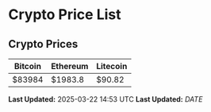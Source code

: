 # Crypto Price List

## Crypto Prices
| Bitcoin | Ethereum | Litecoin |
| ------- | -------- | -------- |
| $83984 | $1983.8 | $90.82 |
**Last Updated:** 2025-03-22 14:53 UTC
**Last Updated:** $DATE$
